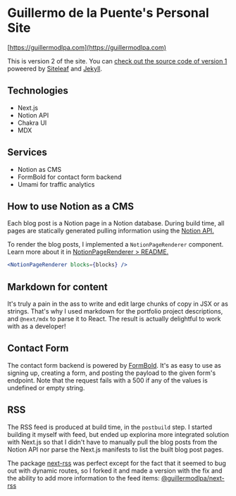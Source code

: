 # Guillermo de la Puente's Personal Site

[https://guillermodlpa.com](https://guillermodlpa.com)

This is version 2 of the site. You can [check out the source code of version 1](https://github.com/guillermodlpa/site/tree/v1) poweered by [Siteleaf](https://www.siteleaf.com/) and [Jekyll](https://jekyllrb.com/).

## Technologies

* Next.js
* Notion API
* Chakra UI
* MDX

## Services

* Notion as CMS
* FormBold for contact form backend
* Umami for traffic analytics

## How to use Notion as a CMS

Each blog post is a Notion page in a Notion database. During build time, all pages are statically generated pulling information using the [Notion API.](https://developers.notion.com/)

To render the blog posts, I implemented a `NotionPageRenderer` component. Learn more about it in [NotionPageRenderer > README.](features/blogPost/NotionPageRenderer)

```jsx
<NotionPageRenderer blocks={blocks} />
```

## Markdown for content

It's truly a pain in the ass to write and edit large chunks of copy in JSX or as strings. That's why I used markdown for the portfolio project descriptions, and `@next/mdx` to parse it to React. The result is actually delightful to work with as a developer!

## Contact Form

The contact form backend is powered by [FormBold](https://formbold.com/). It's as easy to use as signing up, creating a form, and posting the payload to the given form's endpoint. Note that the request fails with a 500 if any of the values is undefined or empty string.

## RSS

The RSS feed is produced at build time, in the `postbuild` step. I started building it myself with feed, but ended up explorina more integrated solution with Next.js so that I didn't have to manually pull the blog posts from the Notion API nor parse the Next.js manifests to list the built blog post pages.

The package [next-rss](https://www.npmjs.com/package/next-rss) was perfect except for the fact that it seemed to bug out with dynamic routes, so I forked it and made a version with the fix and the ability to add more information to the feed items: [@guillermodlpa/next-rss](https://www.npmjs.com/package/@guillermodlpa/next-rss)
